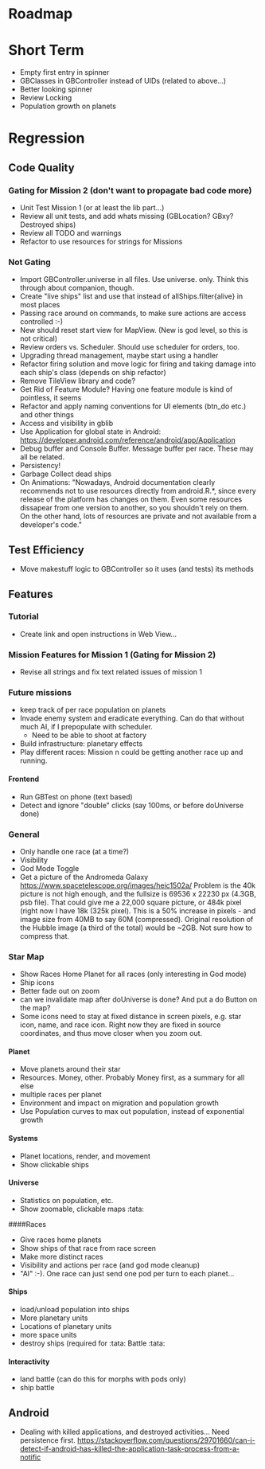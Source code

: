 # Roadmap

# Short Term
* Empty first entry in spinner
* GBClasses in GBController instead of UIDs (related to above...)
* Better looking spinner
* Review Locking
* Population growth on planets

# Regression

## Code Quality
### Gating for Mission 2 (don't want to propagate bad code more)
* Unit Test Mission 1 (or at least the lib part...)
* Review all unit tests, and add whats missing (GBLocation? GBxy? Destroyed ships)
* Review all TODO and warnings
* Refactor to use resources for strings for Missions

### Not Gating
* Import GBController.universe in all files. Use universe. only. Think this through about companion, though.
* Create "live ships" list and use that instead of allShips.filter{alive} in most places
* Passing race around on commands, to make sure actions are access controlled :-)
* New should reset start view for MapView. (New is god level, so this is not critical)
* Review orders vs. Scheduler. Should use scheduler for orders, too.
* Upgrading thread management, maybe start using a handler
* Refactor firing solution and move logic for firing and taking damage into each ship's class (depends on ship refactor)
* Remove TileView library and code?
* Get Rid of Feature Module? Having one feature module is kind of pointless, it seems
* Refactor and apply naming conventions for UI elements (btn_do etc.) and other things
* Access and visibility in gblib
* Use Application for global state in Android: https://developer.android.com/reference/android/app/Application
* Debug buffer and Console Buffer. Message buffer per race. These may all be related.
* Persistency!
* Garbage Collect dead ships
* On Animations: "Nowadays, Android documentation clearly recommends not to use resources directly from android.R.*, since every 
release of the platform has changes on them. Even some resources dissapear from one version to another, 
so you shouldn't rely on them. On the other hand, lots of resources are private and not available from a developer's code."


## Test Efficiency
* Move makestuff logic to GBController so it uses (and tests) its methods

## Features

### Tutorial
* Create link and open instructions in Web View...

### Mission Features for Mission 1 (Gating for Mission 2)
* Revise all strings and fix text related issues of mission 1

### Future missions
* keep track of per race population on planets
* Invade enemy system and eradicate everything. Can do that without much AI, if I prepopulate with scheduler.
  * Need to be able to shoot at factory
* Build infrastructure: planetary effects
* Play different races: Mission n could be getting another race up and running.

#### Frontend
* Run GBTest on phone (text based)
* Detect and ignore "double" clicks (say 100ms, or before doUniverse done)

### General
* Only handle one race (at a time?)
* Visibility
* God Mode Toggle
* Get a picture of the Andromeda Galaxy https://www.spacetelescope.org/images/heic1502a/ Problem is the 40k picture is not high enough, and the fullsize is 69536 x 22230 px (4.3GB, psb file). That could give me a 22,000 square picture, or 484k pixel (right now I have 18k (325k pixel). This is a 50% increase in pixels - and image size from 40MB to say 60M (compressed). Original resolution of the Hubble image (a third of the total) would be ~2GB. Not sure how to compress that.

### Star Map
* Show Races Home Planet for all races (only interesting in God mode)
* Ship icons
* Better fade out on zoom
* can we invalidate map after doUniverse is done? And put a do Button on the map? 
* Some icons need to stay at fixed distance in screen pixels, e.g. star icon, name, and race icon. Right now they are fixed in source coordinates, and thus move closer when you zoom out.

#### Planet
* Move planets around their star
* Resources. Money, other. Probably Money first, as a summary for all else
* multiple races per planet
* Environment and impact on migration and population growth
* Use Population curves to max out population, instead of exponential growth

#### Systems
* Planet locations, render, and movement
* Show clickable ships

#### Universe
* Statistics on population, etc.
* Show zoomable, clickable maps  :tata:

####Races
* Give races home planets
* Show ships of that race from race screen
* Make more distinct races
* Visibility and actions per race (and god mode cleanup)
* "AI" :-). One race can just send one pod per turn to each planet...

#### Ships
* load/unload population into ships
* More planetary units
* Locations of planetary units
* more space units
* destroy ships (required for :tata: Battle :tata:

#### Interactivity
* land battle (can do this for morphs with pods only)
* ship battle

## Android 
* Dealing with killed applications, and destroyed activities... Need persistence first.
https://stackoverflow.com/questions/29701660/can-i-detect-if-android-has-killed-the-application-task-process-from-a-notific
